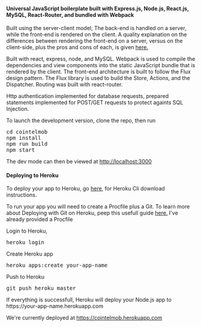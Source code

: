 <h4>Universal JavaScript boilerplate built with Express.js, Node.js, React.js, MySQL, React-Router, and bundled with Webpack</h4>

<p>Built using the server-client model; The back-end is handled on a server, while the front-end is rendered on the client. A quality explanation on the differences between rendering the front-end on a server, versus on the client-side, plus the pros and cons of each, is given <a href="https://spin.atomicobject.com/2015/04/06/web-app-client-side-server-side"/>here.</a>
</p>
<p>
Built with react, express, node, and MySQL.  Webpack is used to compile the dependencies and view components into the static JavaScript bundle that is rendered by the client.  The front-end architecture is built to follow the Flux design pattern.  The Flux library is used to build the Store, Actions, and the Dispatcher.  Routing was built with react-router.  
</p>

<p>
Http authentication implemented for database requests, prepared statements implemented for POST/GET requests to protect againts SQL Injection.
</p>

<p>
To launch the development version, clone the repo, then run
</p>

<pre>
cd cointelmob
npm install
npm run build
npm start
</pre>

<p>The dev mode can then be viewed at <a href="http://localhost:3000"/> http://localhost:3000 </a> </p>

<h4>Deploying to Heroku</h4>

<p>To deploy your app to Heroku, go <a href="https://devcenter.heroku.com/articles/heroku-cli">here</a>, for Heroku Cli download instructions.</p>

<p>To run your app you will need to create a Procfile plus a Git.  To learn more about Deploying with Git on Heroku, peep this usefull guide <a href="https://devcenter.heroku.com/articles/git#deploying-code">here.</a>  I've already provided a Procfile
</p>



<p>
Login to Heroku, 
</p>

<pre>
heroku login
</pre>

<p>
Create Heroku app
</p>

<pre>
heroku apps:create your-app-name
</pre>

<p>
Push to Heroku
</p>

<pre>
git push heroku master
</pre>

<p>
If everything is successfull, Heroku will deploy your Node.js app to https://your-app-name.herokuapp.com
</p>

<p>
We're currently deployed at <a href="https://cointelmob.herokuapp.com"> https://cointelmob.herokuapp.com </a> </p>
